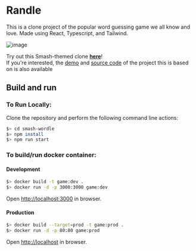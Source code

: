 # Randle

This is a clone project of the popular word guessing game we all know and love. Made using React, Typescript, and Tailwind.

![image](https://user-images.githubusercontent.com/7319798/154559192-38d54175-7c72-471b-9f32-580f0aad112c.png)


Try out this Smash-themed clone [**here**](https://randle.vercel.app/)!    
If you're interested, the [demo](https://reactle.vercel.app/) and [source code](https://github.com/cwackerfuss/react-wordle) of the project this is based on is also available

## Build and run

### To Run Locally:

Clone the repository and perform the following command line actions:

```bash
$> cd smash-wordle
$> npm install
$> npm run start
```

### To build/run docker container:

#### Development

```bash
$> docker build -t game:dev .
$> docker run -d -p 3000:3000 game:dev
```

Open [http://localhost:3000](http://localhost:3000) in browser.

#### Production

```bash
$> docker build --target=prod -t game:prod .
$> docker run -d -p 80:80 game:prod
```

Open [http://localhost](http://localhost) in browser.
